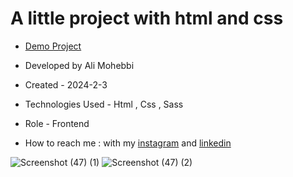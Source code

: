 # A little project with html and css

- [Demo Project](https://ali-mohebbi-developer.github.io/3d-react-logo/)

- Developed by Ali Mohebbi

- Created - 2024-2-3

- Technologies Used - Html , Css , Sass

- Role - Frontend

- How to reach me : with my [instagram](https://www.instagram.com/Ali_Mohebbi_Developer) and [linkedin](https://www.linkedin.com/in/ali-mohebbi-7165b7265/)

![Screenshot (47) (1)](https://github.com/Ali-Mohebbi-Developer/3d-react-logo/assets/126477170/eb56b8b7-4c9a-4fd0-aae3-6101c3ce296d)
![Screenshot (47) (2)](https://github.com/Ali-Mohebbi-Developer/3d-react-logo/assets/126477170/98db716d-e74a-49c2-a26b-dcfcaab36dc6)

